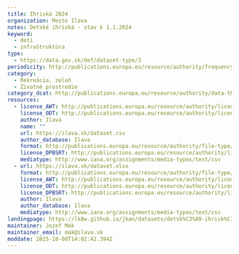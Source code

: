 ```yaml
---
title: Ihriská 2024
organization: Mesto Ilava
notes: Detské ihriská - stav k 1.1.2024
keyword:
  - deti
  - infraštruktúra
type:
  - https://data.gov.sk/def/dataset-type/3
periodicity: http://publications.europa.eu/resource/authority/frequency/ANNUAL
category:
  - Rekreácia, zeleň
  - Životné prostredie
category_dcat: http://publications.europa.eu/resource/authority/data-theme/EDUC
resources:
  - license_AWT: http://publications.europa.eu/resource/authority/licence/CC0
    license_ODT: http://publications.europa.eu/resource/authority/licence/CC0
    author: Ilava
    name: ""
    url: https://ilava.sk/dataset.csv
    author_database: Ilava
    format: http://publications.europa.eu/resource/authority/file-type/CSV
    license_DPBSRT: http://publications.europa.eu/resource/authority/licence/CC_BY_4_0
    mediatype: http://www.iana.org/assignments/media-types/text/csv
  - url: https://ilava.sk/dataset.xlsx
    format: http://publications.europa.eu/resource/authority/file-type/XLSX
    license_AWT: http://publications.europa.eu/resource/authority/licence/CC0
    license_ODT: http://publications.europa.eu/resource/authority/licence/CC0
    license_DPBSRT: http://publications.europa.eu/resource/authority/licence/CC_BY_4_0
    author: Ilava
    author_database: Ilava
    mediatype: http://www.iana.org/assignments/media-types/text/csv
landingpage: https://lk8w.github.io/jkan/datasets/detsk%C3%A9-ihrisk%C3%A1-2024/
maintainer: Jozef Mak
maintainer_email: mak@ilava.sk
moddate: 2025-10-08T14:02:42.394Z
---
```

